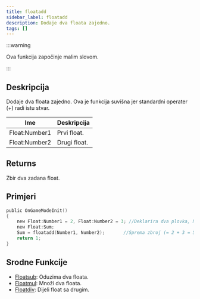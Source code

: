 ```yaml
---
title: floatadd
sidebar_label: floatadd
description: Dodaje dva floata zajedno.
tags: []
---
```


:::warning

Ova funkcija započinje malim slovom.

:::

## Deskripcija

Dodaje dva floata zajedno. Ova je funkcija suvišna jer standardni operater (+) radi istu stvar.

| Ime           | Deskripcija  |
| ------------- | ------------ |
| Float:Number1 | Prvi float.  |
| Float:Number2 | Drugi float. |

## Returns

Zbir dva zadana float.

## Primjeri

```c
public OnGameModeInit()
{
    new Float:Number1 = 2, Float:Number2 = 3; //Deklarira dva plovka, Number1 (2) i Number2 (3)
    new Float:Sum;
    Sum = floatadd(Number1, Number2);       //Sprema zbroj (= 2 + 3 = 5) broja1 i broja2 u float "Zbir"
    return 1;
}
```

## Srodne Funkcije

- [Floatsub](Floatsub): Oduzima dva floata.
- [Floatmul](Floatmul): Množi dva floata.
- [Floatdiv](Floatdiv): Dijeli float sa drugim.

